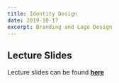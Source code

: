 ```yaml
---
title: Identity Design
date: 2019-10-17
excerpt: Branding and Logo Design
---
```


## Lecture Slides

Lecture slides can be found [**here**](https://drive.google.com/file/d/1iRPrF-iBAsy_KuCpMeND3mxYR4VAXXtn/view?usp=sharing)
